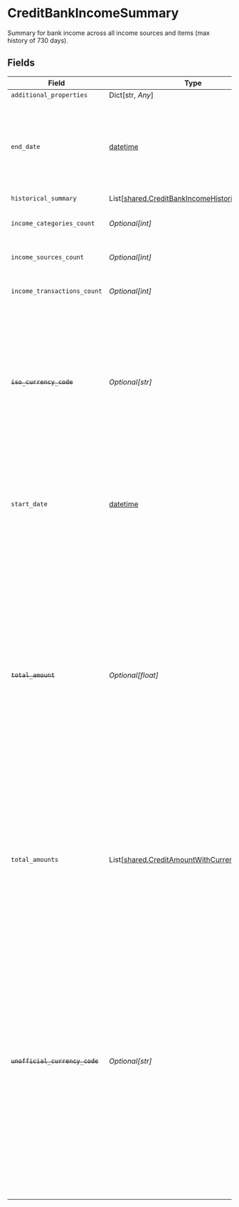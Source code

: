 # CreditBankIncomeSummary

Summary for bank income across all income sources and items (max history of 730 days).


## Fields

| Field                                                                                                                                                                                                                                                                                                                                                                                                                                                                                                                                                                             | Type                                                                                                                                                                                                                                                                                                                                                                                                                                                                                                                                                                              | Required                                                                                                                                                                                                                                                                                                                                                                                                                                                                                                                                                                          | Description                                                                                                                                                                                                                                                                                                                                                                                                                                                                                                                                                                       |
| --------------------------------------------------------------------------------------------------------------------------------------------------------------------------------------------------------------------------------------------------------------------------------------------------------------------------------------------------------------------------------------------------------------------------------------------------------------------------------------------------------------------------------------------------------------------------------- | --------------------------------------------------------------------------------------------------------------------------------------------------------------------------------------------------------------------------------------------------------------------------------------------------------------------------------------------------------------------------------------------------------------------------------------------------------------------------------------------------------------------------------------------------------------------------------- | --------------------------------------------------------------------------------------------------------------------------------------------------------------------------------------------------------------------------------------------------------------------------------------------------------------------------------------------------------------------------------------------------------------------------------------------------------------------------------------------------------------------------------------------------------------------------------- | --------------------------------------------------------------------------------------------------------------------------------------------------------------------------------------------------------------------------------------------------------------------------------------------------------------------------------------------------------------------------------------------------------------------------------------------------------------------------------------------------------------------------------------------------------------------------------- |
| `additional_properties`                                                                                                                                                                                                                                                                                                                                                                                                                                                                                                                                                           | Dict[str, *Any*]                                                                                                                                                                                                                                                                                                                                                                                                                                                                                                                                                                  | :heavy_minus_sign:                                                                                                                                                                                                                                                                                                                                                                                                                                                                                                                                                                | N/A                                                                                                                                                                                                                                                                                                                                                                                                                                                                                                                                                                               |
| `end_date`                                                                                                                                                                                                                                                                                                                                                                                                                                                                                                                                                                        | [datetime](https://docs.python.org/3/library/datetime.html#datetime-objects)                                                                                                                                                                                                                                                                                                                                                                                                                                                                                                      | :heavy_minus_sign:                                                                                                                                                                                                                                                                                                                                                                                                                                                                                                                                                                | The latest date in which all income sources identified by Plaid appear in the user's account.<br/>The date will be returned in an ISO 8601 format (YYYY-MM-DD).                                                                                                                                                                                                                                                                                                                                                                                                                   |
| `historical_summary`                                                                                                                                                                                                                                                                                                                                                                                                                                                                                                                                                              | List[[shared.CreditBankIncomeHistoricalSummary](../../models/shared/creditbankincomehistoricalsummary.md)]                                                                                                                                                                                                                                                                                                                                                                                                                                                                        | :heavy_minus_sign:                                                                                                                                                                                                                                                                                                                                                                                                                                                                                                                                                                | N/A                                                                                                                                                                                                                                                                                                                                                                                                                                                                                                                                                                               |
| `income_categories_count`                                                                                                                                                                                                                                                                                                                                                                                                                                                                                                                                                         | *Optional[int]*                                                                                                                                                                                                                                                                                                                                                                                                                                                                                                                                                                   | :heavy_minus_sign:                                                                                                                                                                                                                                                                                                                                                                                                                                                                                                                                                                | Number of income categories per end user.                                                                                                                                                                                                                                                                                                                                                                                                                                                                                                                                         |
| `income_sources_count`                                                                                                                                                                                                                                                                                                                                                                                                                                                                                                                                                            | *Optional[int]*                                                                                                                                                                                                                                                                                                                                                                                                                                                                                                                                                                   | :heavy_minus_sign:                                                                                                                                                                                                                                                                                                                                                                                                                                                                                                                                                                | Number of income sources per end user.                                                                                                                                                                                                                                                                                                                                                                                                                                                                                                                                            |
| `income_transactions_count`                                                                                                                                                                                                                                                                                                                                                                                                                                                                                                                                                       | *Optional[int]*                                                                                                                                                                                                                                                                                                                                                                                                                                                                                                                                                                   | :heavy_minus_sign:                                                                                                                                                                                                                                                                                                                                                                                                                                                                                                                                                                | Number of income transactions per end user.                                                                                                                                                                                                                                                                                                                                                                                                                                                                                                                                       |
| ~~`iso_currency_code`~~                                                                                                                                                                                                                                                                                                                                                                                                                                                                                                                                                           | *Optional[str]*                                                                                                                                                                                                                                                                                                                                                                                                                                                                                                                                                                   | :heavy_minus_sign:                                                                                                                                                                                                                                                                                                                                                                                                                                                                                                                                                                | : warning: ** DEPRECATED **: This will be removed in a future release, please migrate away from it as soon as possible.<br/><br/>The ISO 4217 currency code of the amount or balance.<br/>Please use [`total_amounts`](https://plaid.com/docs/api/products/income/#credit-bank_income-get-response-bank-income-bank-income-summary-total-amounts) instead.                                                                                                                                                                                                                        |
| `start_date`                                                                                                                                                                                                                                                                                                                                                                                                                                                                                                                                                                      | [datetime](https://docs.python.org/3/library/datetime.html#datetime-objects)                                                                                                                                                                                                                                                                                                                                                                                                                                                                                                      | :heavy_minus_sign:                                                                                                                                                                                                                                                                                                                                                                                                                                                                                                                                                                | The earliest date within the days requested in which all income sources identified by Plaid appear in a user's account.<br/>The date will be returned in an ISO 8601 format (YYYY-MM-DD).                                                                                                                                                                                                                                                                                                                                                                                         |
| ~~`total_amount`~~                                                                                                                                                                                                                                                                                                                                                                                                                                                                                                                                                                | *Optional[float]*                                                                                                                                                                                                                                                                                                                                                                                                                                                                                                                                                                 | :heavy_minus_sign:                                                                                                                                                                                                                                                                                                                                                                                                                                                                                                                                                                | : warning: ** DEPRECATED **: This will be removed in a future release, please migrate away from it as soon as possible.<br/><br/>Total amount of earnings across all the income sources in the end user's Items for the days requested by the client.<br/>This may return an incorrect value if the summary includes income sources in multiple currencies.<br/>Please use [`total_amounts`](https://plaid.com/docs/api/products/income/#credit-bank_income-get-response-bank-income-bank-income-summary-total-amounts) instead.                                                  |
| `total_amounts`                                                                                                                                                                                                                                                                                                                                                                                                                                                                                                                                                                   | List[[shared.CreditAmountWithCurrency](../../models/shared/creditamountwithcurrency.md)]                                                                                                                                                                                                                                                                                                                                                                                                                                                                                          | :heavy_minus_sign:                                                                                                                                                                                                                                                                                                                                                                                                                                                                                                                                                                | Total amount of earnings across all the income sources in the end user's Items for the days requested by the client.<br/>This can contain multiple amounts, with each amount denominated in one unique currency.                                                                                                                                                                                                                                                                                                                                                                  |
| ~~`unofficial_currency_code`~~                                                                                                                                                                                                                                                                                                                                                                                                                                                                                                                                                    | *Optional[str]*                                                                                                                                                                                                                                                                                                                                                                                                                                                                                                                                                                   | :heavy_minus_sign:                                                                                                                                                                                                                                                                                                                                                                                                                                                                                                                                                                | : warning: ** DEPRECATED **: This will be removed in a future release, please migrate away from it as soon as possible.<br/><br/>The unofficial currency code associated with the amount or balance. Always `null` if `iso_currency_code` is non-null.<br/>Unofficial currency codes are used for currencies that do not have official ISO currency codes, such as cryptocurrencies and the currencies of certain countries.<br/>Please use [`total_amounts`](https://plaid.com/docs/api/products/income/#credit-bank_income-get-response-bank-income-bank-income-summary-total-amounts) instead. |